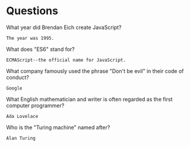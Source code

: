 # Questions

What year did Brendan Eich create JavaScript?

```
The year was 1995.
```

What does "ES6" stand for?

```
ECMAScript--the official name for JavaScript.
```

What company famously used the phrase "Don't be evil" in their code of conduct?

```
Google
```

What English mathematician and writer is often regarded as the first computer programmer?

```
Ada Lovelace
```

Who is the "Turing machine" named after?

```
Alan Turing 
```
